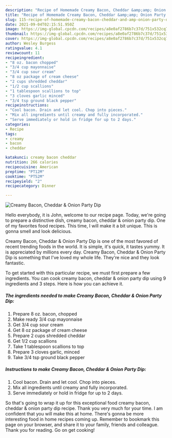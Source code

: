 ```yaml
---
description: "Recipe of Homemade Creamy Bacon, Cheddar &amp;amp; Onion Party Dip"
title: "Recipe of Homemade Creamy Bacon, Cheddar &amp;amp; Onion Party Dip"
slug: 115-recipe-of-homemade-creamy-bacon-cheddar-and-amp-onion-party-dip
date: 2021-09-04T02:15:51.950Z
image: https://img-global.cpcdn.com/recipes/a8e0af2786b7c37d/751x532cq70/creamy-bacon-cheddar-onion-party-dip-recipe-main-photo.jpg
thumbnail: https://img-global.cpcdn.com/recipes/a8e0af2786b7c37d/751x532cq70/creamy-bacon-cheddar-onion-party-dip-recipe-main-photo.jpg
cover: https://img-global.cpcdn.com/recipes/a8e0af2786b7c37d/751x532cq70/creamy-bacon-cheddar-onion-party-dip-recipe-main-photo.jpg
author: Wesley Burgess
ratingvalue: 4.1
reviewcount: 11
recipeingredient:
- "8 oz. bacon chopped"
- "3/4 cup mayonnaise"
- "3/4 cup sour cream"
- "8 oz package of cream cheese"
- "2 cups shredded cheddar"
- "1/2 cup scallions"
- "1 tablespoon scallions to top"
- "3 cloves garlic minced"
- "3/4 tsp ground black pepper"
recipeinstructions:
- "Cool bacon. Drain and let cool. Chop into pieces."
- "Mix all ingredients until creamy and fully incorporated."
- "Serve immediately or hold in fridge for up to 2 days."
categories:
- Recipe
tags:
- creamy
- bacon
- cheddar

katakunci: creamy bacon cheddar 
nutrition: 266 calories
recipecuisine: American
preptime: "PT12M"
cooktime: "PT52M"
recipeyield: "2"
recipecategory: Dinner

---
```



![Creamy Bacon, Cheddar &amp; Onion Party Dip](https://img-global.cpcdn.com/recipes/a8e0af2786b7c37d/751x532cq70/creamy-bacon-cheddar-onion-party-dip-recipe-main-photo.jpg)

Hello everybody, it is John, welcome to our recipe page. Today, we're going to prepare a distinctive dish, creamy bacon, cheddar &amp; onion party dip. One of my favorites food recipes. This time, I will make it a bit unique. This is gonna smell and look delicious.

Creamy Bacon, Cheddar &amp; Onion Party Dip is one of the most favored of recent trending foods in the world. It is simple, it's quick, it tastes yummy. It is appreciated by millions every day. Creamy Bacon, Cheddar &amp; Onion Party Dip is something that I've loved my whole life. They're nice and they look fantastic.




To get started with this particular recipe, we must first prepare a few ingredients. You can cook creamy bacon, cheddar &amp; onion party dip using 9 ingredients and 3 steps. Here is how you can achieve it.

<!--inarticleads1-->

##### The ingredients needed to make Creamy Bacon, Cheddar &amp; Onion Party Dip:

1. Prepare 8 oz. bacon, chopped
1. Make ready 3/4 cup mayonnaise
1. Get 3/4 cup sour cream
1. Get 8 oz package of cream cheese
1. Prepare 2 cups shredded cheddar
1. Get 1/2 cup scallions
1. Take 1 tablespoon scallions to top
1. Prepare 3 cloves garlic, minced
1. Take 3/4 tsp ground black pepper




<!--inarticleads2-->

##### Instructions to make Creamy Bacon, Cheddar &amp; Onion Party Dip:

1. Cool bacon. Drain and let cool. Chop into pieces.
1. Mix all ingredients until creamy and fully incorporated.
1. Serve immediately or hold in fridge for up to 2 days.




So that's going to wrap it up for this exceptional food creamy bacon, cheddar &amp; onion party dip recipe. Thank you very much for your time. I am confident that you will make this at home. There's gonna be more interesting food in home recipes coming up. Remember to bookmark this page on your browser, and share it to your family, friends and colleague. Thank you for reading. Go on get cooking!
